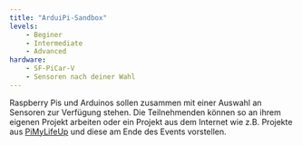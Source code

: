 ```yaml
---
title: "ArduiPi-Sandbox"
levels:
    - Beginer
    - Intermediate
    - Advanced
hardware:
    - SF-PiCar-V
    - Sensoren nach deiner Wahl
---
```

Raspberry Pis und Arduinos sollen zusammen mit einer Auswahl an Sensoren zur Verfügung
stehen. Die Teilnehmenden können so an ihrem eigenen Projekt arbeiten oder ein Projekt aus
dem Internet wie z.B. Projekte aus [PiMyLifeUp](https://www.pimylifeup.com) und diese am Ende des
Events vorstellen.